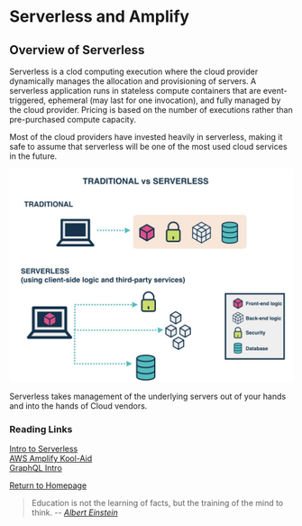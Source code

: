# Serverless and Amplify
## Overview of Serverless
Serverless is a clod computing execution where the cloud provider dynamically manages the allocation 
and provisioning of servers. A serverless application runs in stateless compute containers that are event-triggered, 
ephemeral (may last for one invocation), and fully managed by the cloud provider. Pricing is based on the number of 
executions rather than pre-purchased compute capacity. 

Most of the cloud providers have invested heavily in serverless, making it safe to assume that serverless will be 
one of the most used cloud services in the future.  


![Room Achitecture](../images/1_x_v5NRC3TTMt1MaYl1gMUg.jpeg)

Serverless takes management of the underlying servers out of your hands and into the hands of 
Cloud vendors. 

 
  

  



### Reading Links
[Intro to Serverless](https://hackernoon.com/what-is-serverless-architecture-what-are-its-pros-and-cons-cc4b804022e9) <br>
[AWS Amplify Kool-Aid](https://aws.amazon.com/amplify/) <br>
[GraphQL Intro](https://docs.amplify.aws/cli/graphql-transformer/overview) <br>


[Return to Homepage](https://claudiobailon.github.io/reading-notes/401.html)


 
>Education is not the learning of facts,
>but the training of the mind to think.
> -- <cite>[Albert Einstein][1]</cite>

[1]:https://www.goodreads.com/quotes/6137386-education-is-not-the-learning-of-facts-but-the-training 